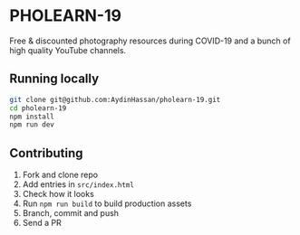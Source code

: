# PHOLEARN-19
Free & discounted photography resources during COVID-19 and a bunch of high quality YouTube channels.


## Running locally

```bash
git clone git@github.com:AydinHassan/pholearn-19.git
cd pholearn-19
npm install
npm run dev
```

## Contributing

1. Fork and clone repo
2. Add entries in `src/index.html` 
3. Check how it looks
4. Run `npm run build` to build production assets
5. Branch, commit and push
6. Send a PR
